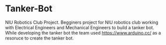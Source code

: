 # Tanker-Bot
NIU Robotics Club Project.
Begginers project for NIU robotics club working with Electrical Engineers and Mechanical Engineers to build a tanker bot. While developing the tanker bot the team used https://www.arduino.cc/ as a resoruce to create the tanker bot. 
